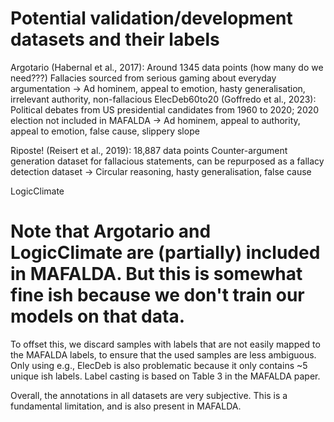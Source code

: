 # Potential validation/development datasets and their labels

Argotario (Habernal et al., 2017): Around 1345 data points (how many do we need???)
Fallacies sourced from serious gaming about everyday argumentation
→ Ad hominem, appeal to emotion, hasty generalisation, irrelevant authority, non-fallacious
ElecDeb60to20 (Goffredo et al., 2023): 
Political debates from US presidential candidates from 1960 to 2020; 2020 election not included in MAFALDA
→ Ad hominem, appeal to authority, appeal to emotion, false cause, slippery slope

Riposte! (Reisert et al., 2019): 18,887 data points
Counter-argument generation dataset for fallacious statements, can be repurposed as a fallacy detection dataset
→ Circular reasoning, hasty generalisation, false cause

LogicClimate


# Note that Argotario and LogicClimate are (partially) included in MAFALDA. But this is somewhat fine ish because we don't train our models on that data.
To offset this, we discard samples with labels that are not easily mapped to the MAFALDA labels, to ensure that the used samples are less ambiguous.
Only using e.g., ElecDeb is also problematic because it only contains ~5 unique ish labels.
Label casting is based on Table 3 in the MAFALDA paper.

Overall, the annotations in all datasets are very subjective. This is a fundamental limitation, and is also present in MAFALDA.
